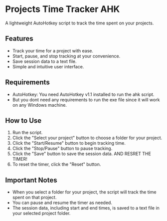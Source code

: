 # Projects Time Tracker AHK

A lightweight AutoHotkey script to track the time spent on your projects.

## Features

- Track your time for a project with ease.
- Start, pause, and stop tracking at your convenience.
- Save session data to a text file.
- Simple and intuitive user interface.

## Requirements

- AutoHotkey: You need AutoHotkey v1.1 installed to run the ahk script.
- But you dont need any requirements to run the exe file since it will work on any Windows machine.

## How to Use

1. Run the script.
2. Click the "Select your project" button to choose a folder for your project.
3. Click the "Start/Resume" button to begin tracking time.
4. Click the "Stop/Pause" button to pause tracking.
5. Click the "Save" button to save the session data. AND RESRET THE TIMER!
6. To reset the timer, click the "Reset" button.

## Important Notes

- When you select a folder for your project, the script will track the time spent on that project.
- You can pause and resume the timer as needed.
- The session data, including start and end times, is saved to a text file in your selected project folder.
